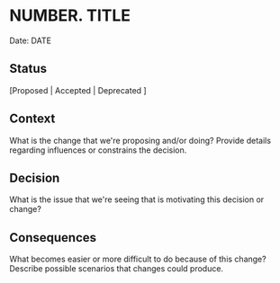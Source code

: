 # NUMBER. TITLE

Date: DATE

## Status

[Proposed | Accepted | Deprecated ]


## Context

What is the change that we're proposing and/or doing? Provide details regarding influences or constrains the decision.

## Decision

What is the issue that we're seeing that is motivating this decision or change?

## Consequences

What becomes easier or more difficult to do because of this change? Describe possible scenarios that changes could produce.

